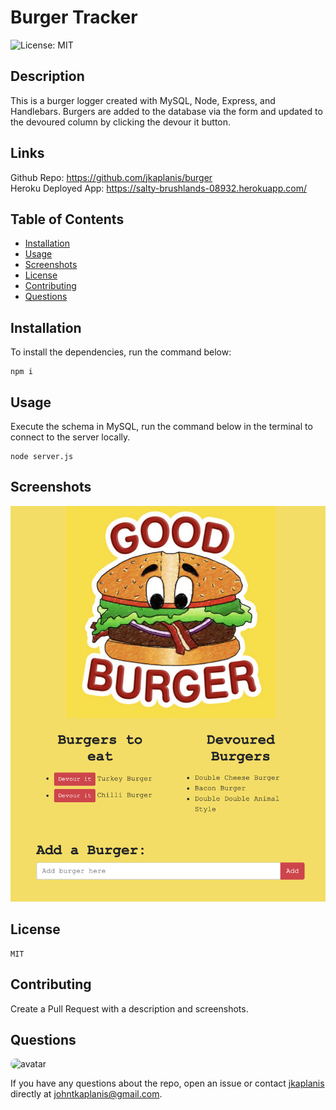 # Burger Tracker

![License: MIT](https://img.shields.io/badge/License-MIT-blue.svg)

## Description

This is a burger logger created with MySQL, Node, Express, and Handlebars. Burgers are added to the database via the form and updated to the devoured column by clicking the devour it button.

## Links

Github Repo: https://github.com/jkaplanis/burger  
Heroku Deployed App: https://salty-brushlands-08932.herokuapp.com/

## Table of Contents

- [Installation](#installation)
- [Usage](#usage)
- [Screenshots](#Screenshots)
- [License](#license)
- [Contributing](#contributing)
- [Questions](#questions)

## Installation

To install the dependencies, run the command below:

```
npm i
```

## Usage

Execute the schema in MySQL, run the command below in the terminal to connect to the server locally.

```
node server.js
```

## Screenshots

![Screenshot](public/assets/img/screenshot.png)

## License

```
MIT
```

## Contributing

Create a Pull Request with a description and screenshots.

## Questions

<img src="https://avatars0.githubusercontent.com/u/60801135?v=4" alt="avatar" style="border-radius: 64px" width="60"/>

If you have any questions about the repo, open an issue or contact [jkaplanis](https://github.com/jkaplanis) directly at [johntkaplanis@gmail.com](mailto:johntkaplanis@gmail.com).

